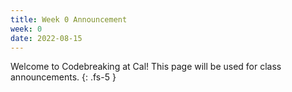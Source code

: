 ```yaml
---
title: Week 0 Announcement
week: 0
date: 2022-08-15
---
```


Welcome to Codebreaking at Cal! This page will be used for class announcements.
{: .fs-5 }

